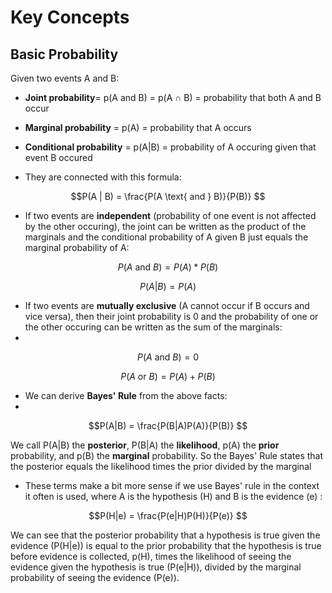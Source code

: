 # Key Concepts

## Basic Probability

Given two events A and B:

- **Joint probability**= p(A and B) = p(A ∩ B) = probability that both A and B occur
- **Marginal probability** = p(A) = probability that A occurs
- **Conditional probability** = p(A|B) = probability of A occuring given that event B occured

- They are connected with this formula:

$$P(A | B) = \frac{P(A \text{ and } B)}{P(B)} $$

- If two events are **independent** (probability of one event is not affected by the other occuring), the joint can be written as the product of the marginals and the conditional probability of A given B just equals the marginal probability of A:

$$P(A \text{ and } B) = P(A) * P(B) $$

$$P(A | B) = P(A) $$

- If two events are **mutually exclusive** (A cannot occur if B occurs and vice versa), then their joint probability is 0 and the probability of one or the other occuring can be written as the sum of the marginals:
- 
$$P(A \text{ and } B) = 0 $$

$$P(A \text{ or } B) = P(A) + P(B)$$

- We can derive **Bayes' Rule** from the above facts:
- 
$$P(A|B) = \frac{P(B|A)P(A)}{P(B)} $$

We call P(A|B) the **posterior**, P(B|A) the **likelihood**, p(A) the **prior** probability, and p(B) the **marginal** probability. So the Bayes' Rule states that the posterior equals the likelihood times the prior divided by the marginal

- These terms make a bit more sense if we use Bayes' rule in the context it often is used, where A is the hypothesis (H) and B is the evidence (e) :

$$P(H|e) = \frac{P(e|H)P(H)}{P(e)} $$

We can see that the posterior probability that a hypothesis is true given the evidence (P(H|e)) is equal to the prior probability that the hypothesis is true before evidence is collected, p(H), times the likelihood of seeing the evidence given the hypothesis is true (P(e|H)), divided by the marginal probability of seeing the evidence (P(e)).

